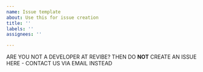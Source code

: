 ```yaml
---
name: Issue template
about: Use this for issue creation
title: ''
labels: ''
assignees: ''

---
```


ARE YOU NOT A DEVELOPER AT REVIBE? THEN DO **NOT** CREATE AN ISSUE HERE - CONTACT US VIA EMAIL INSTEAD
